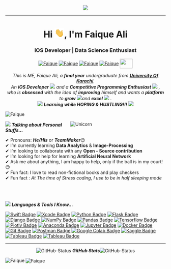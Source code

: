 <p align="center">
  <img src="https://github.com/thompsonemerson/thompsonemerson/raw/master/cover-thompson.png" height="200"/>
</p>
<hr>
<h1 align="center">Hi <img src="https://raw.githubusercontent.com/ABSphreak/ABSphreak/master/gifs/Hi.gif" width="30px">, I'm Faique Ali</h1>
<h3 align="center">iOS Developer | Data Science Enthusiast</h3>
<p align="center">
<a href="https://www.linkedin.com/in/faique-ali/" target="blank"><img align="center" src="https://cdn.jsdelivr.net/npm/simple-icons@3.0.1/icons/linkedin.svg" alt="Faique" height="30" width="40" /></a>
<a href="https://www.facebook.com/faiqsyedali/" target="blank"><img align="center" src="https://cdn.jsdelivr.net/npm/simple-icons@3.0.1/icons/facebook.svg" alt="Faique" height="30" width="40" /></a>
<a href="https://www.instagram.com/faiq_ali__" target="blank"><img align="center" src="https://cdn.jsdelivr.net/npm/simple-icons@3.0.1/icons/instagram.svg" alt="Faique" height="30" width="40" /></a>
<a href="https://www.kaggle.com/faiqueali" target="blank"><img align="center" src="https://cdn.jsdelivr.net/npm/simple-icons@3.0.1/icons/kaggle.svg" alt="Faique" height="30" width="40" /></a>
<a href = "mailto: faiqueali017@gmail.com"><img align="center" src="https://simpleicons.org/icons/gmail.svg" height="30" width="40" /></a>
</p>
</p>


<p align="center">
  <em>
    This is ME, Faique Ali, a <b>final year</b> undergraduate from <a href="https://www.uok.edu.pk/"> <b>University Of Karachi</b></a>. <br>
    An <b>iOS Developer</b> <img src="https://github.com/TheDudeThatCode/TheDudeThatCode/blob/master/Assets/Developer.gif" width="30px"> and a <b>Competitive Programming Enthusiast</b>&nbsp;<img src="https://github.com/TheDudeThatCode/TheDudeThatCode/blob/master/Assets/Designer.gif" width="36px">&nbsp,<br>who is <b>obsessed</b>
    with the idea of <b>improving</b> himself and wants a <b>platform</b> to 
    <b>grow</b> <img src="https://github.com/TheDudeThatCode/TheDudeThatCode/blob/master/Assets/Rocket.gif" width="18px">and 
    <b>excel</b> <img src="https://github.com/TheDudeThatCode/TheDudeThatCode/blob/master/Assets/Medal.gif" width="20px">&nbsp.
  </em> 
  <br>
  <img src="https://media.giphy.com/media/VgCDAzcKvsR6OM0uWg/giphy.gif" width="50" /> <b><i>Learning while HOPING & HUSTLING!!!</i></b> <img src="https://media.giphy.com/media/7j2hfyeVcDtf2/giphy.gif" width="50" />
</p>

<p align="left"> <img src="https://komarev.com/ghpvc/?username=faiqueali017&label=Profile%20views&color=0e75b6&style=flat" alt="Faique" /> </p>
<img align="right" width=300px alt="Unicorn" src="https://media.giphy.com/media/3ohs4BSacFKI7A717y/giphy.gif" />

<img src="https://media.giphy.com/media/ObNTw8Uzwy6KQ/giphy.gif" width="30px">&nbsp;***Talking about Personal Stuffs...***


✔ Pronouns: ***He/His*** or ***TeamMaker***😉 <br>
✔ I’m currently learning **Data Analytics** & **Image-Processing**<br>
✔ I’m looking to collaborate with any **Open - Source contribution**<br>
✔ I’m looking for help for learning **Artificial Neural Network**<br>
✔ Ask me about anything, I am happy to help, only if the ball is in my court!😉<br>
✔ Fun fact: I love to read non-fictional books and play checkers<br>
✔ Fun fact : *At The time of Stress coding, I use to be in half sleeping mode*<br><br><br><br>


<img src="https://media.giphy.com/media/ObNTw8Uzwy6KQ/giphy.gif" width="30px">&nbsp;***Languages & Tools I Know...***
<p align="left">
  
[![Swift Badge](https://img.shields.io/badge/-Swift-black?style=flat&logo=Swift&logoColor=white&link=https://www.linkedin.com/in/animus/)]()
[![Xcode Badge](https://img.shields.io/badge/-Xcode-black?style=flat&logo=Xcode&logoColor=white&link=https://www.linkedin.com/in/animus/)]()
[![Python Badge](https://img.shields.io/badge/-Python-black?style=flat&logo=Python&logoColor=white&link=https://www.linkedin.com/in/animus/)]()
[![Flask Badge](https://img.shields.io/badge/-Flask-black?style=flat&logo=Flask&logoColor=white&link=https://www.linkedin.com/in/animus/)]()
[![Django Badge](https://img.shields.io/badge/-Django-black?style=flat&logo=Django&logoColor=white&link=https://www.linkedin.com/in/animus/)]()
[![NumPy Badge](https://img.shields.io/badge/-NumPy-black?style=flat&logo=NumPy&logoColor=white&link=https://www.linkedin.com/in/animus/)]()
[![Pandas Badge](https://img.shields.io/badge/-Pandas-black?style=flat&logo=pandas&logoColor=white&link=https://www.linkedin.com/in/animus/)]()
[![Tensorflow Badge](https://img.shields.io/badge/-Tensorflow-black?style=flat&logo=Tensorflow&logoColor=white&link=https://www.linkedin.com/in/animus/)]()
[![Plotly Badge](https://img.shields.io/badge/-Plotly-black?style=flat&logo=Plotly&logoColor=white&link=https://www.linkedin.com/in/animus/)]()
[![Anaconda Badge](https://img.shields.io/badge/-Anaconda-black?style=flat&logo=Anaconda&logoColor=white&link=https://www.linkedin.com/in/animus/)]()
[![Jupyter Badge](https://img.shields.io/badge/-Jupyter-black?style=flat&logo=Jupyter&logoColor=white&link=https://www.linkedin.com/in/animus/)]()
[![Docker Badge](https://img.shields.io/badge/-Docker-black?style=flat&logo=Docker&logoColor=white&link=https://www.linkedin.com/in/animus/)]()
[![Git Badge](https://img.shields.io/badge/-Git-black?style=flat&logo=Git&logoColor=white&link=https://www.linkedin.com/in/animus/)]()
[![Postman Badge](https://img.shields.io/badge/-Postman-black?style=flat&logo=Postman&logoColor=white&link=https://www.linkedin.com/in/animus/)]()
[![Google Colab Badge](https://img.shields.io/badge/-GoogleColab-black?style=flat&logo=GoogleColab&logoColor=white&link=#)]()
[![Kaggle Badge](https://img.shields.io/badge/-Kaggle-black?style=flat&logo=Kaggle&logoColor=white&link=#)]()
[![Tableau Badge](https://img.shields.io/badge/-Tableau-black?style=flat&logo=Tableau&logoColor=white&link=#)]()
[![Tableau Badge](https://img.shields.io/badge/-Tableau-black?style=flat&logo=Tableau&logoColor=white&link=#)]()
  
  
<hr>
<p align="center">
<img src="https://media.giphy.com/media/8UHRm5oY4k4FDxq5QG/giphy.gif" width="30px" alt="GitHub-Status"/>&nbsp;<i><b>GitHub Stats</b></i><img src="https://media.giphy.com/media/8UHRm5oY4k4FDxq5QG/giphy.gif" width="30px" alt="GitHub-Status"/></p>
<p><img align="left" src="https://github-readme-stats.vercel.app/api/top-langs?username=faiqueali017&show_icons=true&locale=en&layout=compact" alt="Faique" /></p>

<p>&nbsp;<img align="center" src="https://github-readme-stats.vercel.app/api?username=faiqueali017&show_icons=true&locale=en" alt="Faique" width="410" /></p>

 

